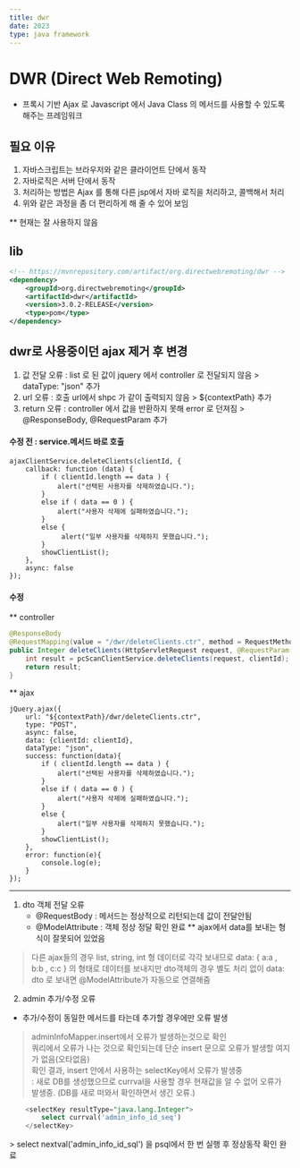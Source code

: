 ```yaml
---
title: dwr
date: 2023
type: java framework
---
```


# DWR (Direct Web Remoting)
-  프록시 기반 Ajax 로 Javascript 에서 Java Class 의 메서드를 사용할 수 있도록 해주는 프레임워크

## 필요 이유
1. 자바스크립트는 브라우저와 같은 클라이언트 단에서 동작
2. 자바로직은 서버 단에서 동작
3. 처리하는 방법은 Ajax 를 통해 다른 jsp에서 자바 로직을 처리하고, 콜백해서 처리
4. 위와 같은 과정을 좀 더 편리하게 해 줄 수 있어 보임

** 현재는 잘 사용하지 않음

## lib
```xml
<!-- https://mvnrepository.com/artifact/org.directwebremoting/dwr -->
<dependency>
    <groupId>org.directwebremoting</groupId>
    <artifactId>dwr</artifactId>
    <version>3.0.2-RELEASE</version>
    <type>pom</type>
</dependency>
```

## dwr로 사용중이던 ajax 제거 후 변경
  1) 값 전달 오류 : list 로 된 값이 jquery 에서 controller 로 전달되지 않음 > dataType: "json" 추가
  2) url 오류 : 호출 url에서 shpc 가 같이 출력되지 않음 > ${contextPath} 추가
  3) return 오류 : controller 에서 값을 반환하지 못해 error 로 던져짐 > @ResponseBody, @RequestParam 추가


#### 수정 전 : service.메서드 바로 호출
```script
ajaxClientService.deleteClients(clientId, {
    callback: function (data) {
        if ( clientId.length == data ) {
            alert("선택된 사용자를 삭제하였습니다.");
        }
        else if ( data == 0 ) {
            alert("사용자 삭제에 실패하였습니다.");
        }
        else {
             alert("일부 사용자를 삭제하지 못했습니다.");
        }
        showClientList();
    },
    async: false
});
```

#### 수정
** controller 
```java
@ResponseBody
@RequestMapping(value = "/dwr/deleteClients.ctr", method = RequestMethod.POST)
public Integer deleteClients(HttpServletRequest request, @RequestParam("clientId[]") List<Integer> clientId)  {
    int result = pcScanClientService.deleteClients(request, clientId);
    return result;
}
```
** ajax
```script
jQuery.ajax({
    url: "${contextPath}/dwr/deleteClients.ctr",
    type: "POST",
    async: false,
    data: {clientId: clientId},
    dataType: "json",
    success: function(data){
        if ( clientId.length == data ) {
            alert("선택된 사용자를 삭제하였습니다.");
        }
        else if ( data == 0 ) {
            alert("사용자 삭제에 실패하였습니다.");
        }
        else {
            alert("일부 사용자를 삭제하지 못했습니다.");
        }
        showClientList();
    },
    error: function(e){
        console.log(e);
    }
});
```

---
1) dto 객체 전달 오류
   - @RequestBody : 메서드는 정상적으로 리턴되는데 값이 전달안됨
   - @ModelAttribute : 객체 정상 정달 확인 완료
** ajax에서 data를 보내는 형식이 잘못되어 있었음
> 다른 ajax들의 경우 list, string, int 형 데이터로 각각 보내므로 data: { a:a , b:b , c:c } 의 형태로 데이터를 보내지만
  dto객체의 경우 별도 처리 없이 data: dto 로 보내면 @ModelAttribute가 자동으로 연결해줌

2) admin 추가/수정 오류
  - 추가/수정이 동일한 메서드를 타는데 추가할 경우에만 오류 발생    
 > adminInfoMapper.insert에서 오류가 발생하는것으로 확인    
 > 쿼리에서 오류가 나는 것으로 확인되는데 단순 insert 문으로 오류가 발생할 여지가 없음(오타없음)    
 > 확인 결과, insert 안에서 사용하는 selectKey에서 오류가 발생중    
   : 새로 DB를 생성했으므로 currval을 사용할 경우 현재값을 알 수 없어 오류가 발생중. (DB를 새로 떠와서 확인하면서 생긴 오류.)    
```sql
    <selectKey resultType="java.lang.Integer">
        select currval('admin_info_id_seq')
    </selectKey>
```
\> select nextval('admin_info_id_sql') 을 psql에서 한 번 실행 후 정상동작 확인 완료


